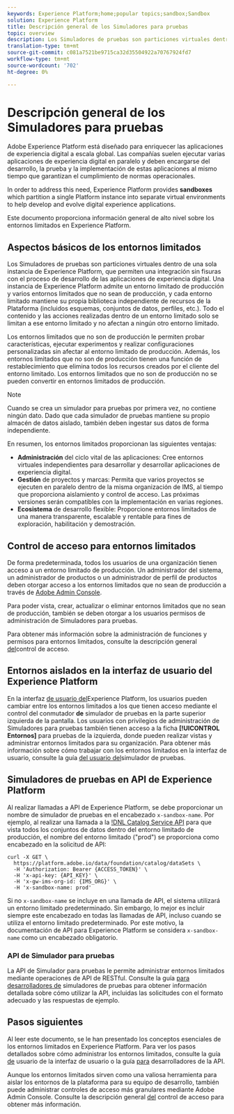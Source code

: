 ```yaml
---
keywords: Experience Platform;home;popular topics;sandbox;Sandbox
solution: Experience Platform
title: Descripción general de los Simuladores para pruebas
topic: overview
description: Los Simuladores de pruebas son particiones virtuales dentro de una sola instancia de Experience Platform, que permiten una integración sin fisuras con el proceso de desarrollo de las aplicaciones de experiencia digital.
translation-type: tm+mt
source-git-commit: c081a7521be9715ca32d35504922a70767924fd7
workflow-type: tm+mt
source-wordcount: '702'
ht-degree: 0%

---
```



# Descripción general de los Simuladores para pruebas

Adobe Experience Platform está diseñado para enriquecer las aplicaciones de experiencia digital a escala global. Las compañías suelen ejecutar varias aplicaciones de experiencia digital en paralelo y deben encargarse del desarrollo, la prueba y la implementación de estas aplicaciones al mismo tiempo que garantizan el cumplimiento de normas operacionales.

In order to address this need, Experience Platform provides **sandboxes** which partition a single Platform instance into separate virtual environments to help develop and evolve digital experience applications.

Este documento proporciona información general de alto nivel sobre los entornos limitados en Experience Platform.

## Aspectos básicos de los entornos limitados

Los Simuladores de pruebas son particiones virtuales dentro de una sola instancia de Experience Platform, que permiten una integración sin fisuras con el proceso de desarrollo de las aplicaciones de experiencia digital. Una instancia de Experience Platform admite un entorno limitado de producción y varios entornos limitados que no sean de producción, y cada entorno limitado mantiene su propia biblioteca independiente de recursos de la Plataforma (incluidos esquemas, conjuntos de datos, perfiles, etc.).  Todo el contenido y las acciones realizadas dentro de un entorno limitado solo se limitan a ese entorno limitado y no afectan a ningún otro entorno limitado.

Los entornos limitados que no son de producción le permiten probar características, ejecutar experimentos y realizar configuraciones personalizadas sin afectar al entorno limitado de producción. Además, los entornos limitados que no son de producción tienen una función de restablecimiento que elimina todos los recursos creados por el cliente del entorno limitado. Los entornos limitados que no son de producción no se pueden convertir en entornos limitados de producción.

>[!NOTE]
>
>Cuando se crea un simulador para pruebas por primera vez, no contiene ningún dato. Dado que cada simulador de pruebas mantiene su propio almacén de datos aislado, también deben ingestar sus datos de forma independiente.

En resumen, los entornos limitados proporcionan las siguientes ventajas:

* **Administración** del ciclo vital de las aplicaciones: Cree entornos virtuales independientes para desarrollar y desarrollar aplicaciones de experiencia digital.
* **Gestión** de proyectos y marcas: Permita que varios proyectos se ejecuten en paralelo dentro de la misma organización de IMS, al tiempo que proporciona aislamiento y control de acceso. Las próximas versiones serán compatibles con la implementación en varias regiones.
* **Ecosistema** de desarrollo flexible: Proporcione entornos limitados de una manera transparente, escalable y rentable para fines de exploración, habilitación y demostración.

## Control de acceso para entornos limitados

De forma predeterminada, todos los usuarios de una organización tienen acceso a un entorno limitado de producción. Un administrador del sistema, un administrador de productos o un administrador de perfil de productos deben otorgar acceso a los entornos limitados que no sean de producción a través de [Adobe Admin Console](https://adminconsole.adobe.com).

Para poder vista, crear, actualizar o eliminar entornos limitados que no sean de producción, también se deben otorgar a los usuarios permisos de administración de Simuladores para pruebas.

Para obtener más información sobre la administración de funciones y permisos para entornos limitados, consulte la descripción general [del](../access-control/home.md)control de acceso.

## Entornos aislados en la interfaz de usuario del Experience Platform

En la interfaz [de usuario del](https://platform.adobe.com)Experience Platform, los usuarios pueden cambiar entre los entornos limitados a los que tienen acceso mediante el control del conmutador **de** simulador de pruebas en la parte superior izquierda de la pantalla.  Los usuarios con privilegios de administración de Simuladores para pruebas también tienen acceso a la ficha **[!UICONTROL Entornos]** para pruebas de la izquierda, donde pueden realizar vistas y administrar entornos limitados para su organización. Para obtener más información sobre cómo trabajar con los entornos limitados en la interfaz de usuario, consulte la guía [del usuario del](ui/overview.md)simulador de pruebas.

## Simuladores de pruebas en API de Experience Platform

Al realizar llamadas a API de Experience Platform, se debe proporcionar un nombre de simulador de pruebas en el encabezado `x-sandbox-name`. Por ejemplo, al realizar una llamada a la [!DNL Catalog Service API](https://www.adobe.io/apis/experienceplatform/home/api-reference.html#!acpdr/swagger-specs/catalog.yaml) para que vista todos los conjuntos de datos dentro del entorno limitado de producción, el nombre del entorno limitado (&quot;prod&quot;) se proporciona como encabezado en la solicitud de API:

```shell
curl -X GET \
  https://platform.adobe.io/data/foundation/catalog/dataSets \
  -H 'Authorization: Bearer {ACCESS_TOKEN}' \
  -H 'x-api-key: {API_KEY}' \
  -H 'x-gw-ims-org-id: {IMS_ORG}' \
  -H 'x-sandbox-name: prod'
```

Si no `x-sandbox-name` se incluye en una llamada de API, el sistema utilizará un entorno limitado predeterminado. Sin embargo, lo mejor es incluir siempre este encabezado en todas las llamadas de API, incluso cuando se utiliza el entorno limitado predeterminado. Por este motivo, la documentación de API para Experience Platform se considera `x-sandbox-name` como un encabezado obligatorio.

### API de Simulador para pruebas

La API de Simulador para pruebas le permite administrar entornos limitados mediante operaciones de API de RESTful. Consulte la guía [para desarrolladores de](api/getting-started.md) simuladores de pruebas para obtener información detallada sobre cómo utilizar la API, incluidas las solicitudes con el formato adecuado y las respuestas de ejemplo.

## Pasos siguientes

Al leer este documento, se le han presentado los conceptos esenciales de los entornos limitados en Experience Platform. Para ver los pasos detallados sobre cómo administrar los entornos limitados, consulte la guía [de](ui/overview.md) usuario de la interfaz de usuario o la guía [para](./api/getting-started.md) desarrolladores de la API.

Aunque los entornos limitados sirven como una valiosa herramienta para aislar los entornos de la plataforma para su equipo de desarrollo, también puede administrar controles de acceso más granulares mediante Adobe Admin Console. Consulte la descripción general [del](../access-control/home.md) control de acceso para obtener más información.